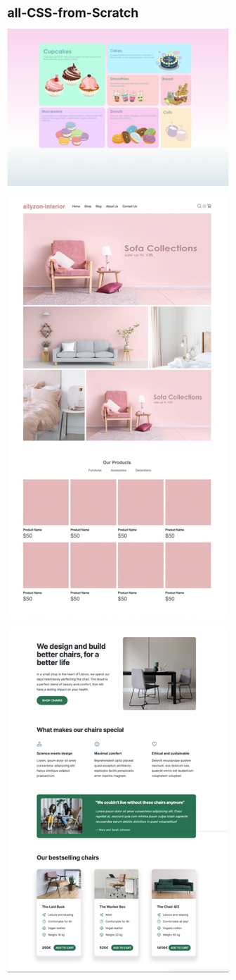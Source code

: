# all-CSS-from-Scratch

![Image Description](sample.png)

![Alt Text](interior-site.jpg)

![Alt Text](practice3.jpg)
